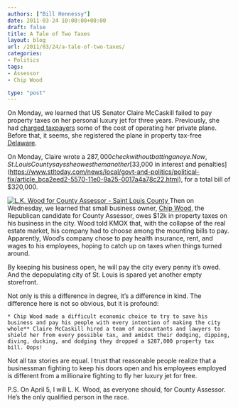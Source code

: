 ```yaml
---
authors: ["Bill Hennessy"]
date: 2011-03-24 10:00:00+00:00
draft: false
title: A Tale of Two Taxes
layout: blog
url: /2011/03/24/a-tale-of-two-taxes/
categories:
- Politics
tags:
- Assessor
- Chip Wood

type: "post"
---
```


On Monday, we learned that US Senator Claire McCaskill failed to pay property taxes on her personal luxury jet for three years. Previously, she had [charged taxpayers](https://sayanythingblog.com/entry/sen-claire-mccaskill-d-ipwad-finally-pays-taxes-on-her-private-plane/) some of the cost of operating her private plane. Before that, it seems, she registered the plane in property tax-free [Delaware](https://gatewaypundit.rightnetwork.com/2011/03/good-grief-air-claire-registered-her-plane-in-delaware-to-avoid-paying-taxes-before-she-moved-it-to-missouri-where-she-didnt-pay-taxes/).

 

On Monday, Claire wrote a $287,000 check without batting an eye. Now, St. Louis County says she owes them another [$33,000 in interest and penalties](https://www.stltoday.com/news/local/govt-and-politics/political-fix/article_bca2eed2-5570-11e0-9a25-0017a4a78c22.html), for a total bill of $320,000.

 

[![L.K. Wood for County Assessor - Saint Louis County](https://hennessysview.com/wp-content/uploads/2011/03/L.K.-Wood-for-County-Assessor-Saint-Louis-County_thumb2.png)
](https://hennessysview.com/wp-content/uploads/2011/03/L.K.-Wood-for-County-Assessor-Saint-Louis-County2.png)Then on Wednesday, we learned that small business owner, [Chip Wood](https://www.chipwoodforassessor.com/index1.html), the Republican candidate for County Assessor, owes $12k in property taxes on his business in the city. Wood told KMOX that, with the collapse of the real estate market, his company had to choose among the mounting bills to pay. Apparently, Wood’s company chose to pay health insurance, rent, and wages to his employees, hoping to catch up on taxes when things turned around. 

 

By keeping his business open, he will pay the city every penny it’s owed. And the depopulating city of St. Louis is spared yet another empty storefront. 

 

Not only is this a difference in degree, it’s a difference in kind. The difference here is not so obvious, but it is profound: 

 

    * Chip Wood made a difficult economic choice to try to save his business and pay his people with every intention of making the city whole** Claire McCaskill hired a team of accountants and lawyers to shield her from every possible tax, and amidst their dodging, dipping, diving, ducking, and dodging they dropped a $287,000 property tax bill. Oops!  

Not all tax stories are equal. I trust that reasonable people realize that a businessman fighting to keep his doors open and his employees employed is different from a millionaire fighting to fly her luxury jet for free. 

 

P.S. On April 5, I will L. K. Wood, as everyone should, for County Assessor. He’s the only qualified person in the race. 
